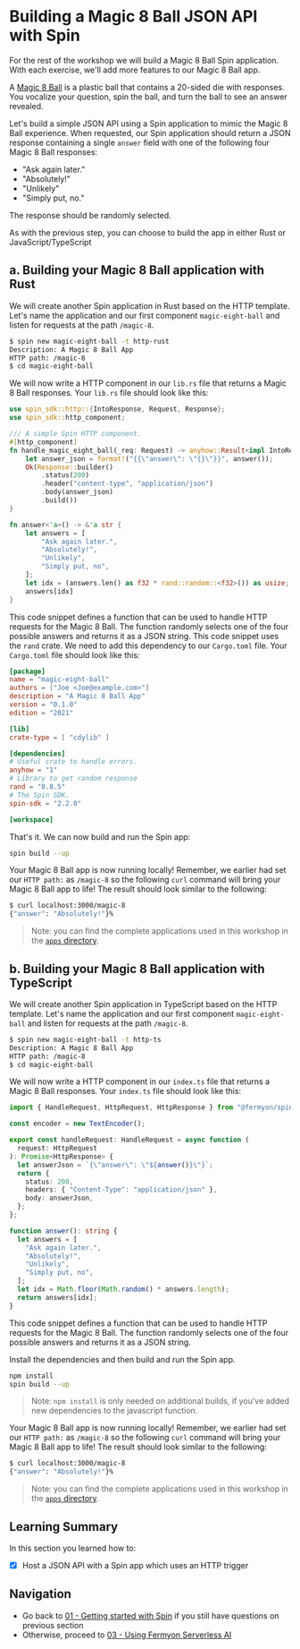 # Building a Magic 8 Ball JSON API with Spin

For the rest of the workshop we will build a Magic 8 Ball Spin application. With each exercise, we'll add more features to our Magic 8 Ball app.

A [Magic 8 Ball](https://en.wikipedia.org/wiki/Magic_8_Ball) is a plastic ball that contains a 20-sided die with responses.
You vocalize your question, spin the ball, and turn the ball to see an answer revealed.

Let's build a simple JSON API using a Spin application to mimic the Magic 8 Ball experience. When requested, our Spin application should return a JSON response containing a single `answer` field with one of the following four Magic 8 Ball responses:

- "Ask again later."
- "Absolutely!"
- "Unlikely"
- "Simply put, no."

The response should be randomly selected.

As with the previous step, you can choose to build the app in either Rust or JavaScript/TypeScript

## a. Building your Magic 8 Ball application with Rust

We will create another Spin application in Rust based on the HTTP template. Let's name the application and our first component `magic-eight-ball` and listen for requests at the path `/magic-8`.

```bash
$ spin new magic-eight-ball -t http-rust
Description: A Magic 8 Ball App
HTTP path: /magic-8
$ cd magic-eight-ball
```

We will now write a HTTP component in our `lib.rs` file that returns a Magic 8 Ball responses. Your `lib.rs` file should look like this:

```rust
use spin_sdk::http::{IntoResponse, Request, Response};
use spin_sdk::http_component;

/// A simple Spin HTTP component.
#[http_component]
fn handle_magic_eight_ball(_req: Request) -> anyhow::Result<impl IntoResponse> {
    let answer_json = format!("{{\"answer\": \"{}\"}}", answer());
    Ok(Response::builder()
        .status(200)
        .header("content-type", "application/json")
        .body(answer_json)
        .build())
}

fn answer<'a>() -> &'a str {
    let answers = [
        "Ask again later.",
        "Absolutely!",
        "Unlikely",
        "Simply put, no",
    ];
    let idx = (answers.len() as f32 * rand::random::<f32>()) as usize;
    answers[idx]
}
```

This code snippet defines a function that can be used to handle HTTP requests for the Magic 8 Ball. The function randomly selects one of the four possible answers and returns it as a JSON string. This code snippet uses the `rand` crate. We need to add this dependency to our `Cargo.toml` file. Your `Cargo.toml` file should look like this:

```toml
[package]
name = "magic-eight-ball"
authors = ["Joe <Joe@example.com>"]
description = "A Magic 8 Ball App"
version = "0.1.0"
edition = "2021"

[lib]
crate-type = [ "cdylib" ]

[dependencies]
# Useful crate to handle errors.
anyhow = "1"
# Library to get random response
rand = "0.8.5"
# The Spin SDK.
spin-sdk = "2.2.0"

[workspace]
```

That's it. We can now build and run the Spin app:

```bash
spin build --up
```

Your Magic 8 Ball app is now running locally! Remember, we earlier had set our `HTTP path:` as `/magic-8` so the following `curl` command will bring your Magic 8 Ball app to life! The result should look similar to the following:

```bash
$ curl localhost:3000/magic-8
{"answer": "Absolutely!"}%
```

> Note: you can find the complete applications used in this workshop in the [`apps` directory](./apps/).

## b. Building your Magic 8 Ball application with TypeScript

We will create another Spin application in TypeScript based on the HTTP template. Let's name the application and our first component `magic-eight-ball` and listen for requests at the path `/magic-8`.

```bash
$ spin new magic-eight-ball -t http-ts
Description: A Magic 8 Ball App
HTTP path: /magic-8
$ cd magic-eight-ball
```

We will now write a HTTP component in our `index.ts` file that returns a Magic 8 Ball responses. Your `index.ts` file should look like this:

```typescript
import { HandleRequest, HttpRequest, HttpResponse } from "@fermyon/spin-sdk";

const encoder = new TextEncoder();

export const handleRequest: HandleRequest = async function (
  request: HttpRequest
): Promise<HttpResponse> {
  let answerJson = `{\"answer\": \"${answer()}\"}`;
  return {
    status: 200,
    headers: { "Content-Type": "application/json" },
    body: answerJson,
  };
};

function answer(): string {
  let answers = [
    "Ask again later.",
    "Absolutely!",
    "Unlikely",
    "Simply put, no",
  ];
  let idx = Math.floor(Math.random() * answers.length);
  return answers[idx];
}
```

This code snippet defines a function that can be used to handle HTTP requests for the Magic 8 Ball. The function randomly selects one of the four possible answers and returns it as a JSON string.

Install the dependencies and then build and run the Spin app.

```bash
npm install
spin build --up
```

> Note: `npm install` is only needed on additional builds, if you've added new dependencies to the javascript function.

Your Magic 8 Ball app is now running locally! Remember, we earlier had set our `HTTP path:` as `/magic-8` so the following `curl` command will bring your Magic 8 Ball app to life! The result should look similar to the following:

```bash
$ curl localhost:3000/magic-8
{"answer": "Absolutely!"}%
```

> Note: you can find the complete applications used in this workshop in the [`apps` directory](./apps/).

## Learning Summary

In this section you learned how to:

- [x] Host a JSON API with a Spin app which uses an HTTP trigger

## Navigation

- Go back to [01 - Getting started with Spin](01-getting-started.md) if you still have questions on previous section
- Otherwise, proceed to [03 - Using Fermyon Serverless AI](03-spin-ai.md)
